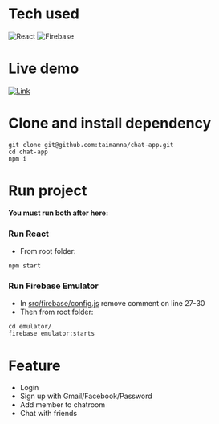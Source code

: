 # Tech used

![React](https://img.shields.io/badge/-ReactJs-61DAFB?logo=react&logoColor=white&style=for-the-badge) ![Firebase](https://img.shields.io/badge/firebase-%23039BE5.svg?style=for-the-badge&logo=firebase)

# Live demo
[![Link](https://img.shields.io/badge/-Link-61DAFB?logoColor=white&style=for-the-badge)](https://chat-room-36c5f.web.app/)

# Clone and install dependency
```
git clone git@github.com:taimanna/chat-app.git
cd chat-app
npm i
```
# Run project
**You must run both after here:**
### Run React
- From root folder:
```
npm start
```
### Run Firebase Emulator
- In [src/firebase/config.js](https://github.com/taimanna/chat-app/blob/master/src/firebase/config.js) remove comment on line 27-30
- Then from root folder:
```
cd emulator/
firebase emulator:starts
```

# Feature
- Login
- Sign up with Gmail/Facebook/Password
- Add member to chatroom
- Chat with friends
